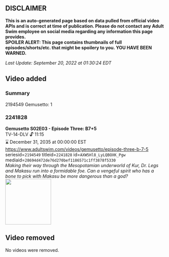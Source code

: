 ## DISCLAIMER
**This is an auto-generated page based on data pulled from official video APIs and is correct at time of publication. Please do not contact any Adult Swim employee on social media regarding any information this page provides.**  
**SPOILER ALERT: This page contains thumbnails of full episodes/shorts/etc. that might be spoilery to you. YOU HAVE BEEN WARNED.**  

_Last Update: September 20, 2022 at 01:30:24 EDT_
## Video added
### Summary
2194549 Gemusetto: 1  
### 2241828
**Gemusetto S02E03 - Episode Three: B7+5**  
TV-14-DLV 🔓 11:15  
⌛ December 31, 2035 at 00:00:00 EST  
https://www.adultswim.com/videos/gemusetto/episode-three-b-7-5  
seriesid=`2194549` titleid=`2241828` id=`AXW5Hl8_LyLQBOXK_Pgw` mediaid=`28694d472de76d270bef1186571c1ff3878f5330`  
_Making their way through the Mesopotamian underworld of Kur, Dr. Legs and Makasu run into a formidable foe. Can a vengeful spirit who has a bone to pick with Makasu be more dangerous than a god?_  
<a href="https://media.cdn.adultswim.com/uploads/20201111/thumbnails/2_2011111732274-GSMP_203_dup-20201030.jpg"><img src="https://media.cdn.adultswim.com/uploads/20201111/thumbnails/2_2011111732274-GSMP_203_dup-20201030.jpg" height="144px" /></a>
## Video removed
No videos were removed.  
